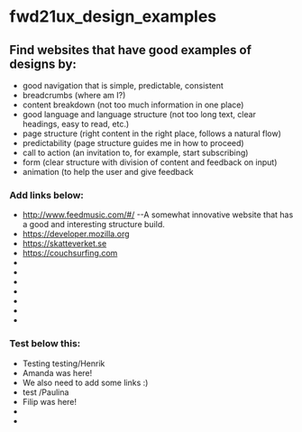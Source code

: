 # fwd21ux_design_examples

## Find websites that have good examples of designs by:

- good navigation that is simple, predictable, consistent
- breadcrumbs (where am I?)
- content breakdown (not too much information in one place)
- good language and language structure (not too long text, clear headings, easy to read, etc.)
- page structure (right content in the right place, follows a natural flow)
- predictability (page structure guides me in how to proceed)
- call to action (an invitation to, for example, start subscribing)
- form (clear structure with division of content and feedback on input)
- animation (to help the user and give feedback

### Add links below:
- http://www.feedmusic.com/#/ --A somewhat innovative website that has a good and interesting structure build.
- https://developer.mozilla.org
- https://skatteverket.se
- https://couchsurfing.com
-
-
-
-
-
-
-

### Test below this:
- Testing testing/Henrik
- Amanda was here!
- We also need to add some links :)
- test /Paulina
- Filip was here!
-
-
